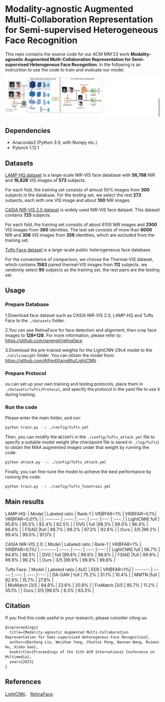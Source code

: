 # Modality-agnostic Augmented Multi-Collaboration Representation for Semi-supervised Heterogeneous Face Recognition

This repo contains the source code for our ACM MM'23 work **Modality-agnostic Augmented Multi-Collaboration Representation for Semi-supervised Heterogenous Face Recognition**. In the following is an instruction to use the code to train and evaluate our model.

![farmework](images/faemework.png)

## Dependencies

* Anaconda3 (Python 3.9, with Numpy etc.)
* Pytorch 1.12.1

## Datasets

[LAMP-HQ dataset](https://arxiv.org/abs/1912.07809) is a large-scale NIR-VIS face database with **56,788** NIR and **16,828** VIS images of **573** subjects. 

For each fold, the training set consists of almost 50% images from **300** subjects in the database. For the testing set, we select the rest **273** subjects, each with one VIS image and about **100** NIR images.


[CASIA NIR-VIS 2.0 dataset](https://ieeexplore.ieee.org/document/6595898) is widely used NIR-VIS face  dataset. This dataset contains **725** subjects. 

For each fold, the training set consists of about 6100 NIR images and **2500** VIS images from **360** identities. The test set consists of more than **6000** NIR and **358** VIS images from **358** identities, which are excluded from the training set.

[Tufts Face dataset](https://ieeexplore.ieee.org/document/8554155) is a large-scale public heterogeneous face database.

For the convenience of comparison, we choose the Thermal-VIS dataset, which contains **1583** paired thermal-VIS images from **112** subjects. we randomly select **90** subjects as the training set, the rest pairs are the testing set.

## Usage

### Prepare Database

1.Download face dataset such as CASIA NIR-VIS 2.0, LAMP-HQ and Tufts Face to the `./datasets` folder.

2.You can use RetinaFace for face detection and alignment, then crop face images to **128*128**. For more information, please refer to: https://github.com/serengil/retinaface.

3.Download the pre-trained weights for the LightCNN-29v4 model to the `./utils/weight` folder. You can obtain the model from: https://github.com/AlfredXiangWu/LightCNN.

### Prepare Protocol

ou can set up your own training and testing protocols, place them in `./datasets/Tufts/Protocol`, and specify the protocol in the yaml file to use it during training.

### Run the code

Please enter the main folder, and run:
```bash
python train.py --c ./config/Tufts.yml
```

Then, you can modify the `WEIGHTS` in the `./config/Tufts_attack.yml` file to specify a suitable model weight (the checkpoint file is saved in `./log/Tufts`) to obtain the MAA augmented images under that weight by running the code:
```bash
python attack.py --c ./config/Tufts_attack.yml
```

Finally, you can fine-tune the model to achieve the best performance by running the code:
```bash
python train.py --c ./config/Tufts_funetrain.yml
```

## Main results

LAMP-HQ:
|   Model | Labeled ratio | Rank-1 | VR@FAR=1%   | VR@FAR=0.1%| VR@FAR=0.01% | 
| :------- | :----: | :---: | :---: |:---: | :---: | 
| LightCNN| full | 95.8% | 95.5% | 82.4% | 62.5% |
| DVG | full |98.3% |    99.0%    |    96.4%  |    88.6%  | 
| FSIAD |full | 98.7% |    99.2%    |    97.3%  |    92.6%  | 
| Ours | 3/5 |99.2% |    99.4%    |    99.0%  |    97.0%  |

CASIA NIR-VIS 2.0:
|   Model | Labeled ratio | Rank-1 | VR@FAR=1%   | VR@FAR=0.1%|
| :------- | :----: | :---: | :---: |:---: | 
| LightCNN| full | 96.7% | 94.8% | 88.5% |
| DVG | full |99.8% |    99.8%    |    98.8%  |
| FSIAD |full | 99.9% |    99.9%    |    99.2%  |
| Ours | 3/5 |99.9% |    99.9%    |    99.8%  |

Tufts Face:
|   Model | Labeled ratio | AUC | EER  | VR@FAR=1%|
| :------- | :----: | :---: | :---: |:---: | 
| DA-GAN | full | 75.2% | 31.1% | 10.4% |
| MMTN |full | 92.6% |    15.7%    |  27.8%  |  
| MixMatch |3/5 | 84.8% |    23.6%    |    20.8%  |
| FixMatch |3/5 | 95.7% |    11.2%    |    35.1%  |
| Ours | 3/5 |98.0% |    6.3%    |    63.3%  |

## Citation

If you find this code useful in your research, please consider citing us:

```
@inproceedings{
  title={Modality-agnostic Augmented Multi-Collaboration Representation for Semi-supervised Heterogenous Face Recognition},
  author={Decheng Liu, Weizhao Yang, Chunlei Peng, Nannan Wang, Ruimin Hu, Xinbo Gao},
  booktitle={Proceedings of the 31th ACM International Conference on Multimedia},
  year={2023}
}
```

## References

[LightCNN](https://github.com/AlfredXiangWu/LightCNN)，
[RetinaFace](https://github.com/serengil/retinaface).
